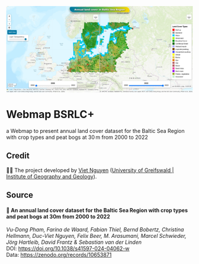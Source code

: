 <img src= 'img/proj_overview.png'>

# Webmap BSRLC+
a Webmap to present annual land cover dataset for the Baltic Sea Region with crop types and peat bogs at 30 m from 2000 to 2022

<h2>Credit</h2>
<p> 👨‍🏫 The project developed by <a href='https://vietducng.github.io/'>Viet Nguyen</a> (<a href = 'https://geo.uni-greifswald.de/en/chairs/geographie/translate-to-english-fernerkundung-und-geoinformationsverarbeitung/translate-to-english-team/'>University of Greifswald | Institute of Geography and Geology</a>).</p>

<h2>Source</h2>
<h4>🔬 An annual land cover dataset for the Baltic Sea Region with crop types and peat bogs at 30m from 2000 to 2022</h4>
<i>Vu-Dong Pham, Farina de Waard, Fabian Thiel, Bernd Bobertz, Christina Hellmann, Duc-Viet Nguyen, Felix Beer, M. Arasumani, Marcel Schwieder, Jörg Hartleib, David Frantz & Sebastian van der Linden</i>
<br>DOI: <a href="https://doi.org/10.1038/s41597-024-04062-w">https://doi.org/10.1038/s41597-024-04062-w</a>
<br>Data: <a href="https://zenodo.org/records/10653871">https://zenodo.org/records/10653871</a>